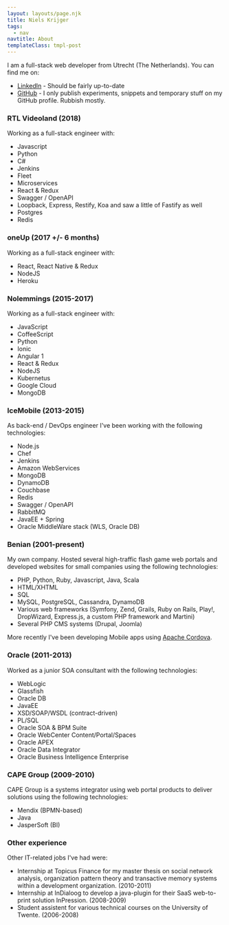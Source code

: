 ```yaml
---
layout: layouts/page.njk
title: Niels Krijger
tags:
  - nav
navtitle: About
templateClass: tmpl-post
---
```


I am a full-stack web developer from Utrecht (The Netherlands). You can find me on:

- [LinkedIn](https://www.linkedin.com/in/nielskrijger) - Should be fairly up-to-date
- [GitHub](https://github.com/nielskrijger) - I only publish experiments, snippets and temporary stuff on my GitHub profile. Rubbish mostly.

### RTL Videoland (2018)

Working as a full-stack engineer with:

- Javascript
- Python
- C#
- Jenkins
- Fleet
- Microservices
- React & Redux
- Swagger / OpenAPI
- Loopback, Express, Restify, Koa and saw a little of Fastify as well
- Postgres
- Redis

### oneUp (2017 +/- 6 months)

Working as a full-stack engineer with:

- React, React Native & Redux
- NodeJS
- Heroku

### Nolemmings (2015-2017)

Working as a full-stack engineer with:

- JavaScript
- CoffeeScript
- Python
- Ionic
- Angular 1
- React & Redux
- NodeJS
- Kubernetus
- Google Cloud
- MongoDB

### IceMobile (2013-2015)

As back-end / DevOps engineer I've been working with the following technologies:

- Node.js
- Chef
- Jenkins
- Amazon WebServices
- MongoDB
- DynamoDB
- Couchbase
- Redis
- Swagger / OpenAPI
- RabbitMQ
- JavaEE + Spring
- Oracle MiddleWare stack (WLS, Oracle DB)

### Benian (2001-present)

My own company. Hosted several high-traffic flash game web portals and developed websites for small companies using the following technologies:

- PHP, Python, Ruby, Javascript, Java, Scala
- HTML/XHTML
- SQL
- MySQL, PostgreSQL, Cassandra, DynamoDB
- Various web frameworks (Symfony, Zend, Grails, Ruby on Rails, Play!, DropWizard, Express.js, a custom PHP framework and Martini)
- Several PHP CMS systems (Drupal, Joomla)

More recently I've been developing Mobile apps using [Apache Cordova](http://cordova.apache.org/).

### Oracle (2011-2013)

Worked as a junior SOA consultant with the following technologies:

- WebLogic
- Glassfish
- Oracle DB
- JavaEE
- XSD/SOAP/WSDL (contract-driven)
- PL/SQL
- Oracle SOA & BPM Suite
- Oracle WebCenter Content/Portal/Spaces
- Oracle APEX
- Oracle Data Integrator
- Oracle Business Intelligence Enterprise

### CAPE Group (2009-2010)

CAPE Group is a systems integrator using web portal products to deliver solutions using the following technologies:

- Mendix (BPMN-based)
- Java
- JasperSoft (BI)

### Other experience

Other IT-related jobs I've had were:

- Internship at Topicus Finance for my master thesis on social network analysis, organization pattern theory and transactive memory systems within a development organization. (2010-2011)
- Internship at InDialoog to develop a java-plugin for their SaaS web-to-print solution InPression. (2008-2009)
- Student assistent for various technical courses on the University of Twente. (2006-2008)
